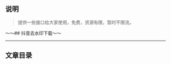 <span id="busuanzi_container_site_pv" style='display:none'>总访问量：<span id="busuanzi_value_site_pv"></span> 次</span>
<span id="busuanzi_container_site_uv" style='display:none'>| 总访客数：<span id="busuanzi_value_site_uv"></span> 人</span>

## 说明

> 提供一些接口给大家使用，免费，资源有限，暂时不限流。

<!-- <script>
  new Vue({
    el: '#sidebar',
    data: {
        api: '关键字统计'
    },
    created() {
        console.log('do nothing')
        fetch('https://pdf.imjcker.com/sys/menu')
          .then(response => response.json())
          .then(result => {
            document.getElementById('sidebar').innerHTML = marked.parse(result.data);
          })
          .catch(err => console.log(err));
      }
  })
</script> -->

～～## 抖音去水印下载～～

<!-- <div>
    <form class="needs-validation" style="margin-top: 30px;" novalidate action="https://api.imjcker.com/spider/tiktokDownload_copy" method="get">
        <div class="row g-3">
            <div class="col-10">
                <input type="text" class="form-control" id="inputUrl" name="inputUrl" placeholder="抖音视频链接，不需要去掉多余部分内容" style="width:100%;"><button class="btn btn-primary" type="submit">Download</button>
            </div>
        </div>
    </form>
</div> -->

<hr>

## 文章目录

<div id="repos"></div>
<script>
  new Vue({
    el: '#repos',
    created() {
        console.log('Get github repos')
         fetch('https://api.github.com/users/everydoc/repos')
                   .then(response => response.json())
                   .then(result => {
                        let prePre = '<a href="https://github.com/' ;
                        let preMid = '" target="_blank" >';
                        let prePost = '</a>';
                        let pre = '<img src="https://img.shields.io/github/stars/';
                        let post = '.svg?style=social">';
                        let repoList = result.map(repo => {
                            return {
                                url: prePre + repo.full_name + preMid + repo.name + prePost,
                                star: pre + repo.full_name + post,
                                memo: repo.description
                            }
                        });
                        let table = '|项目名称 |星星数量 |项目描述 | \n|:----|:----:|:----|\n';
                        repoList.forEach(r => {
                            table += '| ' + r.url + ' |' + r.star + ' |' + r.memo + ' \n'
                        });
                     document.getElementById('repos').innerHTML = marked.parse(table);
                   })
                   .catch(err => console.log(err));
      }
  })
</script>
<div class="flourish-embed" data-src="story/1588191"><script src="https://public.flourish.studio/resources/embed.js"></script></div>
